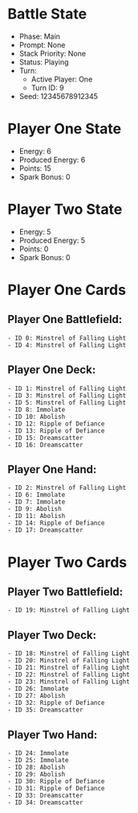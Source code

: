 # Battle State
  - Phase: Main
  - Prompt: None
  - Stack Priority: None
  - Status: Playing
  - Turn:
    - Active Player: One
    - Turn ID: 9
  - Seed: 12345678912345

# Player One State
  - Energy: 6
  - Produced Energy: 6
  - Points: 15
  - Spark Bonus: 0

# Player Two State
  - Energy: 5
  - Produced Energy: 5
  - Points: 0
  - Spark Bonus: 0

# Player One Cards

  ## Player One Battlefield:
    - ID 0: Minstrel of Falling Light
    - ID 4: Minstrel of Falling Light
  ## Player One Deck:
    - ID 1: Minstrel of Falling Light
    - ID 3: Minstrel of Falling Light
    - ID 5: Minstrel of Falling Light
    - ID 8: Immolate
    - ID 10: Abolish
    - ID 12: Ripple of Defiance
    - ID 13: Ripple of Defiance
    - ID 15: Dreamscatter
    - ID 16: Dreamscatter
  ## Player One Hand:
    - ID 2: Minstrel of Falling Light
    - ID 6: Immolate
    - ID 7: Immolate
    - ID 9: Abolish
    - ID 11: Abolish
    - ID 14: Ripple of Defiance
    - ID 17: Dreamscatter
# Player Two Cards

  ## Player Two Battlefield:
    - ID 19: Minstrel of Falling Light
  ## Player Two Deck:
    - ID 18: Minstrel of Falling Light
    - ID 20: Minstrel of Falling Light
    - ID 21: Minstrel of Falling Light
    - ID 22: Minstrel of Falling Light
    - ID 23: Minstrel of Falling Light
    - ID 26: Immolate
    - ID 27: Abolish
    - ID 32: Ripple of Defiance
    - ID 35: Dreamscatter
  ## Player Two Hand:
    - ID 24: Immolate
    - ID 25: Immolate
    - ID 28: Abolish
    - ID 29: Abolish
    - ID 30: Ripple of Defiance
    - ID 31: Ripple of Defiance
    - ID 33: Dreamscatter
    - ID 34: Dreamscatter

